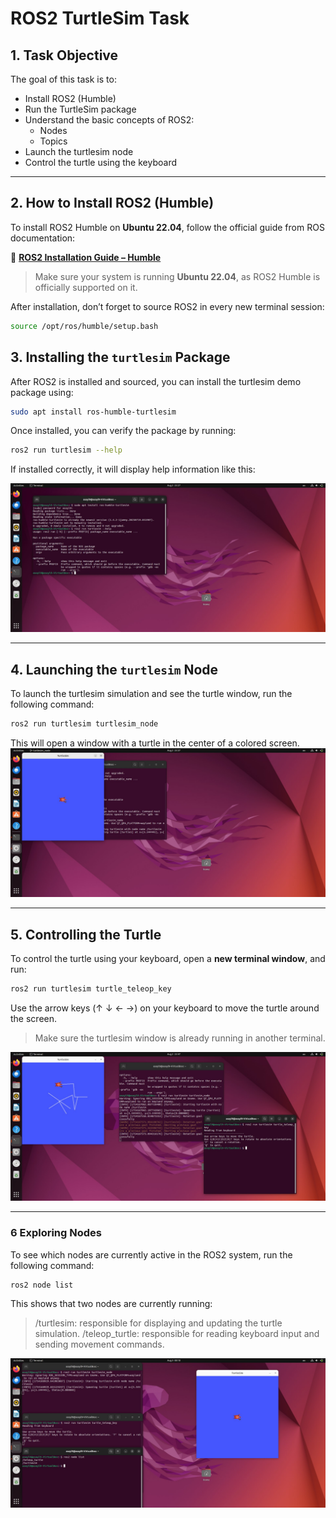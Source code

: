 # ROS2 TurtleSim Task


## 1. Task Objective
The goal of this task is to:

- Install ROS2 (Humble)
- Run the TurtleSim package
- Understand the basic concepts of ROS2:
  - Nodes
  - Topics
- Launch the turtlesim node
- Control the turtle using the keyboard

---

## 2. How to Install ROS2 (Humble)

To install ROS2 Humble on **Ubuntu 22.04**, follow the official guide from ROS documentation:

🔗 **[ROS2 Installation Guide – Humble](https://docs.ros.org/en/humble/Installation/Ubuntu-Install-Debians.html)**

> Make sure your system is running **Ubuntu 22.04**, as ROS2 Humble is officially supported on it.

After installation, don’t forget to source ROS2 in every new terminal session:

```bash
source /opt/ros/humble/setup.bash
```

## 3. Installing the `turtlesim` Package

After ROS2 is installed and sourced, you can install the turtlesim demo package using:

```bash
sudo apt install ros-humble-turtlesim
```
Once installed, you can verify the package by running:

```bash
ros2 run turtlesim --help
```
If installed correctly, it will display help information like this:

![insta](insta.jpg)

---

## 4. Launching the `turtlesim` Node

To launch the turtlesim simulation and see the turtle window, run the following command:

```bash
ros2 run turtlesim turtlesim_node
```

This will open a window with a turtle in the center of a colored screen.
![Window](window.jpg)

---

## 5. Controlling the Turtle

To control the turtle using your keyboard, open a **new terminal window**, and run:

```bash
ros2 run turtlesim turtle_teleop_key
```
Use the arrow keys (↑ ↓ ← →) on your keyboard to move the turtle around the screen.
> Make sure the turtlesim window is already running in another terminal.

![move](move.jpg)

---

### 6 Exploring Nodes

To see which nodes are currently active in the ROS2 system, run the following command:

```bash
ros2 node list
```
This shows that two nodes are currently running:

> /turtlesim: responsible for displaying and updating the turtle simulation.
> /teleop_turtle: responsible for reading keyboard input and sending movement commands.

![list](list.jpg)
